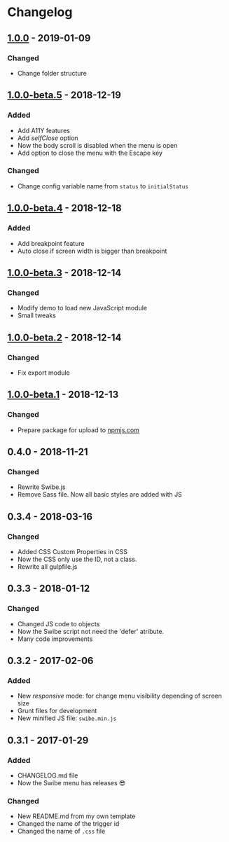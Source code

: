 # Changelog
## [1.0.0](https://github.com/barcia/swibe/releases/tag/1.0.0) - 2019-01-09
### Changed
- Change folder structure

## [1.0.0-beta.5](https://github.com/barcia/swibe/releases/tag/1.0.0-beta.5) - 2018-12-19
### Added
- Add A11Y features
- Add _selfClose_ option
- Now the body scroll is disabled when the menu is open
- Add option to close the menu with the Escape key
### Changed
- Change config variable name from `status` to `initialStatus`

## [1.0.0-beta.4](https://github.com/barcia/swibe/releases/tag/1.0.0-beta.4) - 2018-12-18
### Added
- Add breakpoint feature
- Auto close if screen width is bigger than breakpoint

## [1.0.0-beta.3](https://github.com/barcia/swibe/releases/tag/1.0.0-beta.3) - 2018-12-14
### Changed
- Modify demo to load new JavaScript module
- Small tweaks


## [1.0.0-beta.2](https://github.com/barcia/swibe/releases/tag/1.0.0-beta.2) - 2018-12-14
### Changed
- Fix export module

## [1.0.0-beta.1](https://github.com/barcia/swibe/releases/tag/1.0.0-beta.1) - 2018-12-13
### Changed
- Prepare package for upload to [npmjs.com](https://npmjs.com)

## 0.4.0 - 2018-11-21
### Changed
- Rewrite Swibe.js
- Remove Sass file. Now all basic styles are added with JS


## 0.3.4 - 2018-03-16
### Changed
- Added CSS Custom Properties in CSS
- Now the CSS only use the ID, not a class.
- Rewrite all gulpfile.js

## 0.3.3 - 2018-01-12
### Changed
- Changed JS code to objects
- Now the Swibe script not need the 'defer' atribute.
- Many code improvements


## 0.3.2 - 2017-02-06
### Added
- New *responsive* mode: for change menu visibility depending of screen size
- Grunt files for development
- New minified JS file: `swibe.min.js`


## 0.3.1 - 2017-01-29
### Added
- CHANGELOG.md file
- Now the Swibe menu has releases :sunglasses:

### Changed
- New README.md from my own template
- Changed the name of the trigger id
- Changed the name of `.css` file
